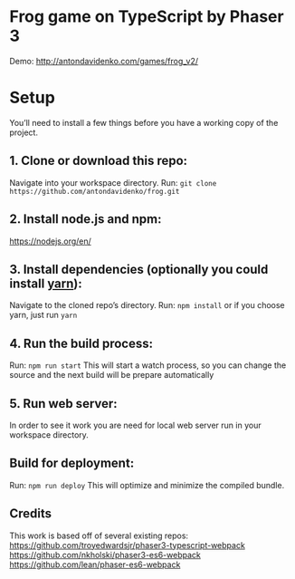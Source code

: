 # Frog game on TypeScript by Phaser 3

Demo: http://antondavidenko.com/games/frog_v2/

# Setup
You’ll need to install a few things before you have a working copy of the project.

## 1. Clone or download this repo:
Navigate into your workspace directory.
Run:
```git clone https://github.com/antondavidenko/frog.git```

## 2. Install node.js and npm:
https://nodejs.org/en/

## 3. Install dependencies (optionally you could install [yarn](https://yarnpkg.com/)):
Navigate to the cloned repo’s directory.
Run:
```npm install```
or if you choose yarn, just run ```yarn```

## 4. Run the build process:
Run:
```npm run start```
This will start a watch process, so you can change the source and the next build will be prepare automatically

## 5. Run web server:
In order to see it work you are need for local web server run in your workspace directory.

## Build for deployment:
Run:
```npm run deploy```
This will optimize and minimize the compiled bundle.

## Credits
This work is based off of several existing repos:
https://github.com/troyedwardsjr/phaser3-typescript-webpack
https://github.com/nkholski/phaser3-es6-webpack
https://github.com/lean/phaser-es6-webpack